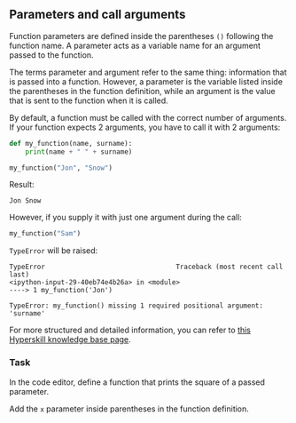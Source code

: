 ## Parameters and call arguments

Function parameters are defined inside the parentheses `()` following the 
function name. A parameter acts as a variable name for an argument passed to the
function. 

The terms parameter and argument refer to the same thing: information 
that is passed into a function. However, a parameter is the variable listed 
inside the parentheses in the function definition, while an argument is the 
value that is sent to the function when it is called.

By default, a function must be called with the correct number of arguments. 
If your function expects 2 arguments, you have to call it 
with 2 arguments:

```python
def my_function(name, surname):
    print(name + " " + surname)

my_function("Jon", "Snow")
```
Result:
```text
Jon Snow
```
However, if you supply it with just one argument during the call:
```python
my_function("Sam")
```
`TypeError` will be raised:
```text
TypeError                                 Traceback (most recent call last)
<ipython-input-29-40eb74e4b26a> in <module>
----> 1 my_function('Jon')

TypeError: my_function() missing 1 required positional argument: 'surname'
```
For more structured and detailed information, you can refer to [this Hyperskill knowledge base page](https://hyperskill.org/learn/step/7248?utm_source=jba&utm_medium=jba_courses_links).

### Task
In the code editor, define a function that prints the square of a passed parameter.  

<div class='hint'>Add the <code>x</code> parameter inside parentheses in the function definition.</div>
